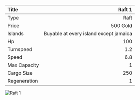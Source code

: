 |Title        | Raft 1          
|:-|-:
|Type         | Raft                  
|Price        | 500 Gold    
|Islands      | Buyable at every island except jamaica
|Hp           | 100
|Turnspeed    | 1.2
|Speed        | 6.8
|Max Capacity | 1
|Cargo Size   | 250
|Regeneration | 1

<img src="assets/img/raft.png" alt="Raft 1">

